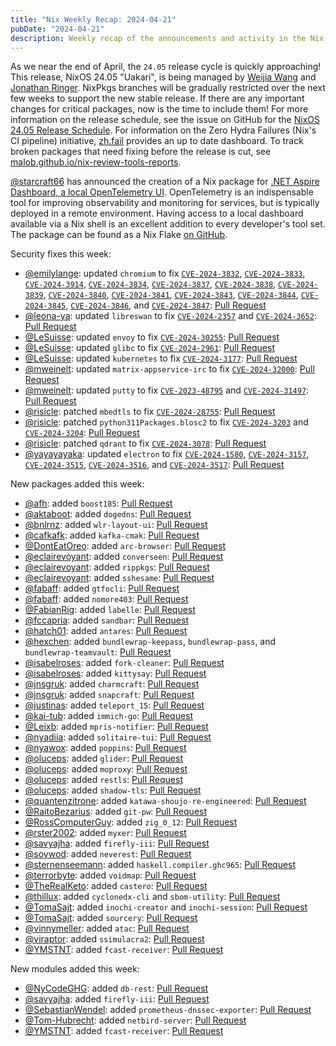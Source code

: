 ```yaml
---
title: "Nix Weekly Recap: 2024-04-21"
pubDate: "2024-04-21"
description: Weekly recap of the announcements and activity in the Nix community and on the NixPkgs package repository.
---
```


As we near the end of April, the `24.05` release cycle is quickly approaching! This release, NixOS 24.05 "Uakari", is
being managed by [Weijia Wang](https://github.com/wegank) and [Jonathan Ringer](https://github.com/jonringer).
NixPkgs branches will be gradually restricted over the next few weeks to support the new stable release. If there
are any important changes for critical packages, now is the time to include them! For more information on the
release schedule, see the issue on GitHub for the [NixOS 24.05 Release Schedule](https://github.com/NixOS/nixpkgs/issues/303285).
For information on the Zero Hydra Failures (Nix's CI pipeline) initiative, [zh.fail](https://zh.fail/) provides an up to date dashboard.
To track broken packages that need fixing before the release is cut, see [malob.github.io/nix-review-tools-reports](https://malob.github.io/nix-review-tools-reports/).

[@starcraft66](https://discourse.nixos.org/u/starcraft66) has announced the creation of a Nix package for [.NET Aspire Dashboard, a local OpenTelemetry UI](https://discourse.nixos.org/t/net-aspire-dashboard-local-opentelemetry-ui-packaged-for-nix/43650). OpenTelemetry is an indispensable tool for improving observability and monitoring for
services, but is typically deployed in a remote environment. Having access to a local dashboard available via a Nix
shell is an excellent addition to every developer's tool set. The package can be found as a Nix Flake
[on GitHub](https://github.com/starcraft66/nix-dotnet-aspire-dashboard).

Security fixes this week:

- [@emilylange](https://github.com/emilylange): updated `chromium` to fix [`CVE-2024-3832`](https://nvd.nist.gov/vuln/detail/CVE-2024-3832), [`CVE-2024-3833`](https://nvd.nist.gov/vuln/detail/CVE-2024-3833), [`CVE-2024-3914`](https://nvd.nist.gov/vuln/detail/CVE-2024-3914), [`CVE-2024-3834`](https://nvd.nist.gov/vuln/detail/CVE-2024-3834), [`CVE-2024-3837`](https://nvd.nist.gov/vuln/detail/CVE-2024-3837), [`CVE-2024-3838`](https://nvd.nist.gov/vuln/detail/CVE-2024-3838), [`CVE-2024-3839`](https://nvd.nist.gov/vuln/detail/CVE-2024-3839), [`CVE-2024-3840`](https://nvd.nist.gov/vuln/detail/CVE-2024-3840), [`CVE-2024-3841`](https://nvd.nist.gov/vuln/detail/CVE-2024-3841), [`CVE-2024-3843`](https://nvd.nist.gov/vuln/detail/CVE-2024-3843), [`CVE-2024-3844`](https://nvd.nist.gov/vuln/detail/CVE-2024-3844), [`CVE-2024-3845`](https://nvd.nist.gov/vuln/detail/CVE-2024-3845), [`CVE-2024-3846`](https://nvd.nist.gov/vuln/detail/CVE-2024-3846), and [`CVE-2024-3847`](https://nvd.nist.gov/vuln/detail/CVE-2024-3847): [Pull Request](https://github.com/NixOS/nixpkgs/pull/304768)
- [@leona-ya](https://github.com/leona-ya): updated `libreswan` to fix [`CVE-2024-2357`](https://nvd.nist.gov/vuln/detail/CVE-2024-2357) and [`CVE-2024-3652`](https://nvd.nist.gov/vuln/detail/CVE-2024-3652): [Pull Request](https://github.com/NixOS/nixpkgs/pull/305259)
- [@LeSuisse](https://github.com/LeSuisse): updated `envoy` to fix [`CVE-2024-30255`](https://nvd.nist.gov/vuln/detail/CVE-2024-30255): [Pull Request](https://github.com/NixOS/nixpkgs/pull/303227)
- [@LeSuisse](https://github.com/LeSuisse): updated `glibc` to fix [`CVE-2024-2961`](https://nvd.nist.gov/vuln/detail/CVE-2024-2961): [Pull Request](https://github.com/NixOS/nixpkgs/pull/304877)
- [@LeSuisse](https://github.com/LeSuisse): updated `kubernetes` to fix [`CVE-2024-3177`](https://nvd.nist.gov/vuln/detail/CVE-2024-3177): [Pull Request](https://github.com/NixOS/nixpkgs/pull/304897)
- [@mweinelt](https://github.com/mweinelt): updated `matrix-appservice-irc` to fix [`CVE-2024-32000`](https://nvd.nist.gov/vuln/detail/CVE-2024-32000): [Pull Request](https://github.com/NixOS/nixpkgs/pull/304515)
- [@mweinelt](https://github.com/mweinelt): updated `putty` to fix [`CVE-2023-48795`](https://nvd.nist.gov/vuln/detail/CVE-2023-48795) and [`CVE-2024-31497`](https://nvd.nist.gov/vuln/detail/CVE-2024-31497): [Pull Request](https://github.com/NixOS/nixpkgs/pull/304468)
- [@risicle](https://github.com/risicle): patched `mbedtls` to fix [`CVE-2024-28755`](https://nvd.nist.gov/vuln/detail/CVE-2024-28755): [Pull Request](https://github.com/NixOS/nixpkgs/pull/303874)
- [@risicle](https://github.com/risicle): patched `python311Packages.blosc2` to fix [`CVE-2024-3203`](https://nvd.nist.gov/vuln/detail/CVE-2024-3203) and [`CVE-2024-3204`](https://nvd.nist.gov/vuln/detail/CVE-2024-3204): [Pull Request](https://github.com/NixOS/nixpkgs/pull/304367)
- [@risicle](https://github.com/risicle): patched `qdrant` to fix [`CVE-2024-3078`](https://nvd.nist.gov/vuln/detail/CVE-2024-3078): [Pull Request](https://github.com/NixOS/nixpkgs/pull/304371)
- [@yayayayaka](https://github.com/yayayayaka): updated `electron` to fix [`CVE-2024-1580`](https://nvd.nist.gov/vuln/detail/CVE-2024-1580), [`CVE-2024-3157`](https://nvd.nist.gov/vuln/detail/CVE-2024-3157), [`CVE-2024-3515`](https://nvd.nist.gov/vuln/detail/CVE-2024-3515), [`CVE-2024-3516`](https://nvd.nist.gov/vuln/detail/CVE-2024-3516), and [`CVE-2024-3517`](https://nvd.nist.gov/vuln/detail/CVE-2024-3517): [Pull Request](https://github.com/NixOS/nixpkgs/pull/304890)

New packages added this week:

- [@afh](https://github.com/afh): added `boost185`: [Pull Request](https://github.com/NixOS/nixpkgs/pull/304502)
- [@aktaboot](https://github.com/aktaboot): added `dogedns`: [Pull Request](https://github.com/NixOS/nixpkgs/pull/305139)
- [@bnlrnz](https://github.com/bnlrnz): added `wlr-layout-ui`: [Pull Request](https://github.com/NixOS/nixpkgs/pull/301557)
- [@cafkafk](https://github.com/cafkafk): added `kafka-cmak`: [Pull Request](https://github.com/NixOS/nixpkgs/pull/301475)
- [@DontEatOreo](https://github.com/DontEatOreo): added `arc-browser`: [Pull Request](https://github.com/NixOS/nixpkgs/pull/304337)
- [@eclairevoyant](https://github.com/eclairevoyant): added `converseen`: [Pull Request](https://github.com/NixOS/nixpkgs/pull/272288)
- [@eclairevoyant](https://github.com/eclairevoyant): added `rippkgs`: [Pull Request](https://github.com/NixOS/nixpkgs/pull/305125)
- [@eclairevoyant](https://github.com/eclairevoyant): added `sshesame`: [Pull Request](https://github.com/NixOS/nixpkgs/pull/278905)
- [@fabaff](https://github.com/fabaff): added `gtfocli`: [Pull Request](https://github.com/NixOS/nixpkgs/pull/305101)
- [@fabaff](https://github.com/fabaff): added `nomore403`: [Pull Request](https://github.com/NixOS/nixpkgs/pull/305115)
- [@FabianRig](https://github.com/FabianRig): added `labelle`: [Pull Request](https://github.com/NixOS/nixpkgs/pull/304353)
- [@fccapria](https://github.com/fccapria): added `sandbar`: [Pull Request](https://github.com/NixOS/nixpkgs/pull/304029)
- [@hatch01](https://github.com/hatch01): added `antares`: [Pull Request](https://github.com/NixOS/nixpkgs/pull/299465)
- [@hexchen](https://github.com/hexchen): added `bundlewrap-keepass`, `bundlewrap-pass`, and `bundlewrap-teamvault`: [Pull Request](https://github.com/NixOS/nixpkgs/pull/266258)
- [@isabelroses](https://github.com/isabelroses): added `fork-cleaner`: [Pull Request](https://github.com/NixOS/nixpkgs/pull/303817)
- [@isabelroses](https://github.com/isabelroses): added `kittysay`: [Pull Request](https://github.com/NixOS/nixpkgs/pull/303823)
- [@jnsgruk](https://github.com/jnsgruk): added `charmcraft`: [Pull Request](https://github.com/NixOS/nixpkgs/pull/303369)
- [@jnsgruk](https://github.com/jnsgruk): added `snapcraft`: [Pull Request](https://github.com/NixOS/nixpkgs/pull/305035)
- [@justinas](https://github.com/justinas): added `teleport_15`: [Pull Request](https://github.com/NixOS/nixpkgs/pull/285922)
- [@kai-tub](https://github.com/kai-tub): added `immich-go`: [Pull Request](https://github.com/NixOS/nixpkgs/pull/303799)
- [@Leixb](https://github.com/Leixb): added `mpris-notifier`: [Pull Request](https://github.com/NixOS/nixpkgs/pull/304901)
- [@nyadiia](https://github.com/nyadiia): added `solitaire-tui`: [Pull Request](https://github.com/NixOS/nixpkgs/pull/303222)
- [@nyawox](https://github.com/nyawox): added `poppins`: [Pull Request](https://github.com/NixOS/nixpkgs/pull/304460)
- [@oluceps](https://github.com/oluceps): added `glider`: [Pull Request](https://github.com/NixOS/nixpkgs/pull/295219)
- [@oluceps](https://github.com/oluceps): added `moproxy`: [Pull Request](https://github.com/NixOS/nixpkgs/pull/295233)
- [@oluceps](https://github.com/oluceps): added `restls`: [Pull Request](https://github.com/NixOS/nixpkgs/pull/295235)
- [@oluceps](https://github.com/oluceps): added `shadow-tls`: [Pull Request](https://github.com/NixOS/nixpkgs/pull/295581)
- [@quantenzitrone](https://github.com/quantenzitrone): added `katawa-shoujo-re-engineered`: [Pull Request](https://github.com/NixOS/nixpkgs/pull/297572)
- [@RaitoBezarius](https://github.com/RaitoBezarius): added `git-pw`: [Pull Request](https://github.com/NixOS/nixpkgs/pull/235918)
- [@RossComputerGuy](https://github.com/RossComputerGuy): added `zig_0_12`: [Pull Request](https://github.com/NixOS/nixpkgs/pull/305395)
- [@rster2002](https://github.com/rster2002): added `myxer`: [Pull Request](https://github.com/NixOS/nixpkgs/pull/304576)
- [@savyajha](https://github.com/savyajha): added `firefly-iii`: [Pull Request](https://github.com/NixOS/nixpkgs/pull/302136)
- [@soywod](https://github.com/soywod): added `neverest`: [Pull Request](https://github.com/NixOS/nixpkgs/pull/304281)
- [@sternenseemann](https://github.com/sternenseemann): added `haskell.compiler.ghc965`: [Pull Request](https://github.com/NixOS/nixpkgs/pull/304524)
- [@terrorbyte](https://github.com/terrorbyte): added `voidmap`: [Pull Request](https://github.com/NixOS/nixpkgs/pull/300804)
- [@TheRealKeto](https://github.com/TheRealKeto): added `castero`: [Pull Request](https://github.com/NixOS/nixpkgs/pull/303771)
- [@thillux](https://github.com/thillux): added `cyclonedx-cli` and `sbom-utility`: [Pull Request](https://github.com/NixOS/nixpkgs/pull/299753)
- [@TomaSajt](https://github.com/TomaSajt): added `inochi-creator` and `inochi-session`: [Pull Request](https://github.com/NixOS/nixpkgs/pull/288841)
- [@TomaSajt](https://github.com/TomaSajt): added `sourcery`: [Pull Request](https://github.com/NixOS/nixpkgs/pull/244908)
- [@vinnymeller](https://github.com/vinnymeller): added `atac`: [Pull Request](https://github.com/NixOS/nixpkgs/pull/304574)
- [@viraptor](https://github.com/viraptor): added `ssimulacra2`: [Pull Request](https://github.com/NixOS/nixpkgs/pull/304495)
- [@YMSTNT](https://github.com/YMSTNT): added `fcast-receiver`: [Pull Request](https://github.com/NixOS/nixpkgs/pull/283513)

New modules added this week:

- [@NyCodeGHG](https://github.com/NyCodeGHG): added `db-rest`: [Pull Request](https://github.com/NixOS/nixpkgs/pull/268133)
- [@savyajha](https://github.com/savyajha): added `firefly-iii`: [Pull Request](https://github.com/NixOS/nixpkgs/pull/302136)
- [@SebastianWendel](https://github.com/SebastianWendel): added `prometheus-dnssec-exporter`: [Pull Request](https://github.com/NixOS/nixpkgs/pull/302375)
- [@Tom-Hubrecht](https://github.com/Tom-Hubrecht): added `netbird-server`: [Pull Request](https://github.com/NixOS/nixpkgs/pull/247118)
- [@YMSTNT](https://github.com/YMSTNT): added `fcast-receiver`: [Pull Request](https://github.com/NixOS/nixpkgs/pull/283513)
